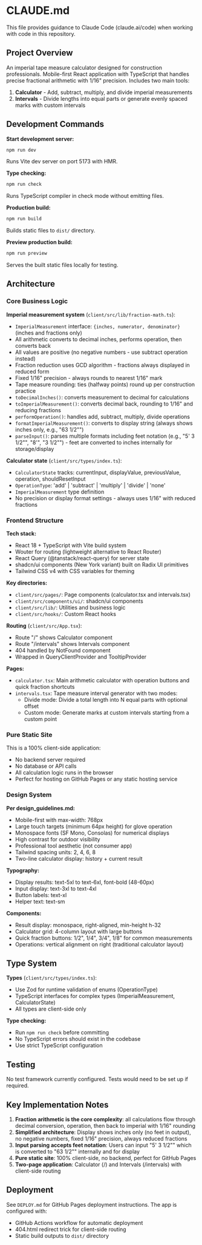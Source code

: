 # CLAUDE.md

This file provides guidance to Claude Code (claude.ai/code) when working with code in this repository.

## Project Overview

An imperial tape measure calculator designed for construction professionals. Mobile-first React application with TypeScript that handles precise fractional arithmetic with 1/16" precision. Includes two main tools:
1. **Calculator** - Add, subtract, multiply, and divide imperial measurements
2. **Intervals** - Divide lengths into equal parts or generate evenly spaced marks with custom intervals

## Development Commands

**Start development server:**
```bash
npm run dev
```
Runs Vite dev server on port 5173 with HMR.

**Type checking:**
```bash
npm run check
```
Runs TypeScript compiler in check mode without emitting files.

**Production build:**
```bash
npm run build
```
Builds static files to `dist/` directory.

**Preview production build:**
```bash
npm run preview
```
Serves the built static files locally for testing.

## Architecture

### Core Business Logic

**Imperial measurement system** (`client/src/lib/fraction-math.ts`):
- `ImperialMeasurement` interface: `{inches, numerator, denominator}` (inches and fractions only)
- All arithmetic converts to decimal inches, performs operation, then converts back
- All values are positive (no negative numbers - use subtract operation instead)
- Fraction reduction uses GCD algorithm - fractions always displayed in reduced form
- Fixed 1/16" precision - always rounds to nearest 1/16" mark
- Tape measure rounding: ties (halfway points) round up per construction practice
- `toDecimalInches()`: converts measurement to decimal for calculations
- `toImperialMeasurement()`: converts decimal back, rounding to 1/16" and reducing fractions
- `performOperation()`: handles add, subtract, multiply, divide operations
- `formatImperialMeasurement()`: converts to display string (always shows inches only, e.g., "63 1/2"")
- `parseInput()`: parses multiple formats including feet notation (e.g., "5' 3 1/2"", "8'", "3 1/2"") - feet are converted to inches internally for storage/display

**Calculator state** (`client/src/types/index.ts`):
- `CalculatorState` tracks: currentInput, displayValue, previousValue, operation, shouldResetInput
- `OperationType`: 'add' | 'subtract' | 'multiply' | 'divide' | 'none'
- `ImperialMeasurement` type definition
- No precision or display format settings - always uses 1/16" with reduced fractions

### Frontend Structure

**Tech stack:**
- React 18 + TypeScript with Vite build system
- Wouter for routing (lightweight alternative to React Router)
- React Query (@tanstack/react-query) for server state
- shadcn/ui components (New York variant) built on Radix UI primitives
- Tailwind CSS v4 with CSS variables for theming

**Key directories:**
- `client/src/pages/`: Page components (calculator.tsx and intervals.tsx)
- `client/src/components/ui/`: shadcn/ui components
- `client/src/lib/`: Utilities and business logic
- `client/src/hooks/`: Custom React hooks

**Routing** (`client/src/App.tsx`):
- Route "/" shows Calculator component
- Route "/intervals" shows Intervals component
- 404 handled by NotFound component
- Wrapped in QueryClientProvider and TooltipProvider

**Pages:**
- `calculator.tsx`: Main arithmetic calculator with operation buttons and quick fraction shortcuts
- `intervals.tsx`: Tape measure interval generator with two modes:
  - Divide mode: Divide a total length into N equal parts with optional offset
  - Custom mode: Generate marks at custom intervals starting from a custom point

### Pure Static Site

This is a 100% client-side application:
- No backend server required
- No database or API calls
- All calculation logic runs in the browser
- Perfect for hosting on GitHub Pages or any static hosting service

### Design System

**Per design_guidelines.md:**
- Mobile-first with max-width: 768px
- Large touch targets (minimum 64px height) for glove operation
- Monospace fonts (SF Mono, Consolas) for numerical displays
- High contrast for outdoor visibility
- Professional tool aesthetic (not consumer app)
- Tailwind spacing units: 2, 4, 6, 8
- Two-line calculator display: history + current result

**Typography:**
- Display results: text-5xl to text-6xl, font-bold (48-60px)
- Input display: text-3xl to text-4xl
- Button labels: text-xl
- Helper text: text-sm

**Components:**
- Result display: monospace, right-aligned, min-height h-32
- Calculator grid: 4-column layout with large buttons
- Quick fraction buttons: 1/2", 1/4", 3/4", 1/8" for common measurements
- Operations: vertical alignment on right (traditional calculator layout)

## Type System

**Types** (`client/src/types/index.ts`):
- Use Zod for runtime validation of enums (OperationType)
- TypeScript interfaces for complex types (ImperialMeasurement, CalculatorState)
- All types are client-side only

**Type checking:**
- Run `npm run check` before committing
- No TypeScript errors should exist in the codebase
- Use strict TypeScript configuration

## Testing

No test framework currently configured. Tests would need to be set up if required.

## Key Implementation Notes

1. **Fraction arithmetic is the core complexity**: all calculations flow through decimal conversion, operation, then back to imperial with 1/16" rounding
2. **Simplified architecture**: Display shows inches only (no feet in output), no negative numbers, fixed 1/16" precision, always reduced fractions
3. **Input parsing accepts feet notation**: Users can input "5' 3 1/2"" which is converted to "63 1/2"" internally and for display
4. **Pure static site**: 100% client-side, no backend, perfect for GitHub Pages
5. **Two-page application**: Calculator (/) and Intervals (/intervals) with client-side routing

## Deployment

See `DEPLOY.md` for GitHub Pages deployment instructions. The app is configured with:
- GitHub Actions workflow for automatic deployment
- 404.html redirect trick for client-side routing
- Static build outputs to `dist/` directory
